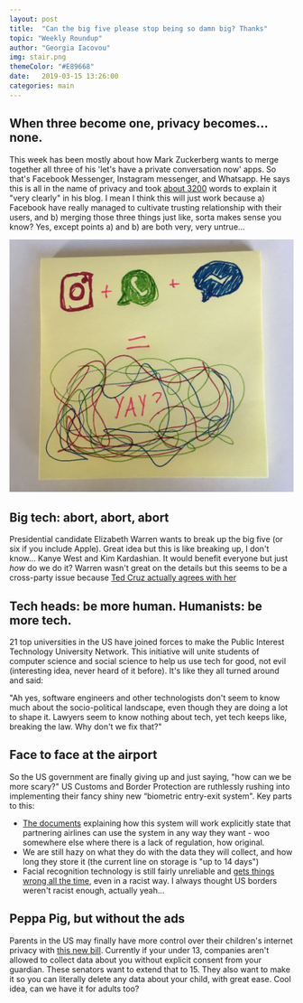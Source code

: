 ```yaml
---
layout: post
title:  "Can the big five please stop being so damn big? Thanks"
topic: "Weekly Roundup"
author: "Georgia Iacovou"
img: stair.png
themeColor: "#E89668"
date:   2019-03-15 13:26:00
categories: main
---
```


## When three become one, privacy becomes... none.

This week has been mostly about how Mark Zuckerberg wants to merge together all three of his 'let's have a private conversation now' apps. So that's Facebook Messenger, Instagram messenger, and Whatsapp. He says this is all in the name of privacy and took [about 3200](https://www.facebook.com/notes/mark-zuckerberg/a-privacy-focused-vision-for-social-networking/10156700570096634/?utm_campaign=The%20Interface&utm_medium=email&utm_source=Revue%20newsletter) words to explain it "very clearly" in his blog. I mean I think this will just work because a) Facebook have really managed to cultivate trusting relationship with their users, and b) merging those three things just like, sorta makes sense you know? Yes, except points a) and b) are both very, very untrue...

![](images/merge.png)

## Big tech: abort, abort, abort

Presidential candidate Elizabeth Warren wants to break up the big five (or six if you include Apple). Great idea but this is like breaking up, I don't know... Kanye West and Kim Kardashian. It would benefit everyone but just *how* do we do it? Warren wasn't great on the details but this seems to be a cross-party issue because [Ted Cruz actually agrees with her](https://twitter.com/tedcruz/status/1105523954087849984) 

## Tech heads: be more human. Humanists: be more tech.

21 top universities in the US have joined forces to make the Public Interest Technology University Network. This initiative will unite students of computer science and social science to help us use tech for good, not evil (interesting idea, never heard of it before). It's like they all turned around and said:

"Ah yes, software engineers and other technologists don't seem to know much about the socio-political landscape, even though they are doing a lot to shape it. Lawyers seem to know nothing about tech, yet tech keeps like, breaking the law. Why don't we fix that?"

## Face to face at the airport

So the US government are finally giving up and just saying, "how can we be more scary?" US Customs and Border Protection are ruthlessly rushing into implementing their fancy shiny new “biometric entry-exit system". Key parts to this:

- [The documents](https://epic.org/foia/gallery/2019/#biometric-entry-exit) explaining how this system will work explicitly state that partnering airlines can use the system in any way they want - woo somewhere else where there is a lack of regulation, how original.
- We are still hazy on what they do with the data they will collect, and how long they store it (the current line on storage is "up to 14 days")
- Facial recognition technology is still fairly unreliable and [gets things wrong all the time](https://www.theguardian.com/technology/2018/jul/26/amazon-facial-rekognition-congress-mugshots-aclu), even in a racist way. I always thought US borders weren't racist enough, actually yeah...

## Peppa Pig, but without the ads

Parents in the US may finally have more control over their children's internet privacy with [this new bill](https://www.markey.senate.gov/imo/media/doc/Leg%20text%20--Markey-Hawley%203.11.19%20FINAL.pdf). Currently if your under 13, companies aren't allowed to collect data about you without explicit consent from your guardian. These senators want to extend that to 15. They also want to make it so you can literally delete any data about your child, with great ease. Cool idea, can we have it for adults too?